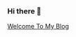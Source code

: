### Hi there 👋

[Welcome To My Blog](https://b34nk0.github.io/)

<!--
**B34nK0/B34nK0** is a ✨ _special_ ✨ repository because its `README.md` (this file) appears on your GitHub profile.

Here are some ideas to get you started:

- 🔭 I’m currently working on Shenzhen

- 🌱 I’m currently learning build the game dearm

- 🤔 I’m looking for help with become best

- 📫 How to reach me: take issue

- 😄 Pronouns: Bean

- ⚡ Fun fact: ...
    I've been learning programming for ten years, but I'm still a green hand
-->
